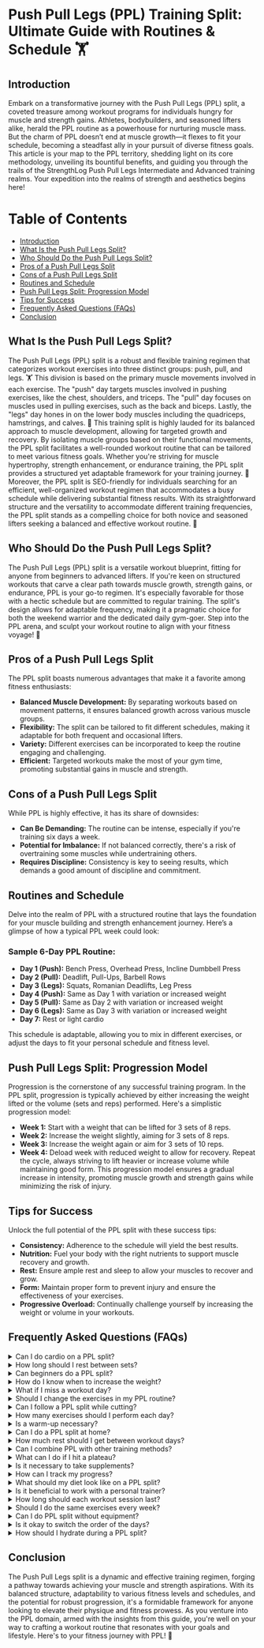 # Push Pull Legs (PPL) Training Split: Ultimate Guide with Routines & Schedule 🏋️

## Introduction
Embark on a transformative journey with the Push Pull Legs (PPL) split, a coveted treasure among workout programs for individuals hungry for muscle and strength gains. Athletes, bodybuilders, and seasoned lifters alike, herald the PPL routine as a powerhouse for nurturing muscle mass. But the charm of PPL doesn’t end at muscle growth—it flexes to fit your schedule, becoming a steadfast ally in your pursuit of diverse fitness goals.
This article is your map to the PPL territory, shedding light on its core methodology, unveiling its bountiful benefits, and guiding you through the trails of the StrengthLog Push Pull Legs Intermediate and Advanced training realms. Your expedition into the realms of strength and aesthetics begins here!

# Table of Contents
- [Introduction](#introduction)
- [What Is the Push Pull Legs Split?](#what-is-the-push-pull-legs-split)
- [Who Should Do the Push Pull Legs Split?](#who-should-do-the-push-pull-legs-split)
- [Pros of a Push Pull Legs Split](#pros-of-a-push-pull-legs-split)
- [Cons of a Push Pull Legs Split](#cons-of-a-push-pull-legs-split)
- [Routines and Schedule](#routines-and-schedule)
- [Push Pull Legs Split: Progression Model](#push-pull-legs-split-progression-model)
- [Tips for Success](#tips-for-success)
- [Frequently Asked Questions (FAQs)](#frequently-asked-questions-faqs)
- [Conclusion](#conclusion)

## What Is the Push Pull Legs Split?
The Push Pull Legs (PPL) split is a robust and flexible training regimen that categorizes workout exercises into three distinct groups: push, pull, and legs. 🏋️ This division is based on the primary muscle movements involved in each exercise. The "push" day targets muscles involved in pushing exercises, like the chest, shoulders, and triceps. The "pull" day focuses on muscles used in pulling exercises, such as the back and biceps. Lastly, the "legs" day hones in on the lower body muscles including the quadriceps, hamstrings, and calves. 🦵
This training split is highly lauded for its balanced approach to muscle development, allowing for targeted growth and recovery. By isolating muscle groups based on their functional movements, the PPL split facilitates a well-rounded workout routine that can be tailored to meet various fitness goals. Whether you're striving for muscle hypertrophy, strength enhancement, or endurance training, the PPL split provides a structured yet adaptable framework for your training journey. 🌟
Moreover, the PPL split is SEO-friendly for individuals searching for an efficient, well-organized workout regimen that accommodates a busy schedule while delivering substantial fitness results. With its straightforward structure and the versatility to accommodate different training frequencies, the PPL split stands as a compelling choice for both novice and seasoned lifters seeking a balanced and effective workout routine. 💪

## Who Should Do the Push Pull Legs Split?
The Push Pull Legs (PPL) split is a versatile workout blueprint, fitting for anyone from beginners to advanced lifters. If you're keen on structured workouts that carve a clear path towards muscle growth, strength gains, or endurance, PPL is your go-to regimen. It's especially favorable for those with a hectic schedule but are committed to regular training. The split's design allows for adaptable frequency, making it a pragmatic choice for both the weekend warrior and the dedicated daily gym-goer. Step into the PPL arena, and sculpt your workout routine to align with your fitness voyage! 🚀

## Pros of a Push Pull Legs Split
The PPL split boasts numerous advantages that make it a favorite among fitness enthusiasts:
- **Balanced Muscle Development:** By separating workouts based on movement patterns, it ensures balanced growth across various muscle groups.
- **Flexibility:** The split can be tailored to fit different schedules, making it adaptable for both frequent and occasional lifters.
- **Variety:** Different exercises can be incorporated to keep the routine engaging and challenging.
- **Efficient:** Targeted workouts make the most of your gym time, promoting substantial gains in muscle and strength.

## Cons of a Push Pull Legs Split
While PPL is highly effective, it has its share of downsides:
- **Can Be Demanding:** The routine can be intense, especially if you're training six days a week.
- **Potential for Imbalance:** If not balanced correctly, there's a risk of overtraining some muscles while undertraining others.
- **Requires Discipline:** Consistency is key to seeing results, which demands a good amount of discipline and commitment.

## Routines and Schedule

Delve into the realm of PPL with a structured routine that lays the foundation for your muscle building and strength enhancement journey. Here’s a glimpse of how a typical PPL week could look:

### Sample 6-Day PPL Routine:
- **Day 1 (Push):** Bench Press, Overhead Press, Incline Dumbbell Press
- **Day 2 (Pull):** Deadlift, Pull-Ups, Barbell Rows
- **Day 3 (Legs):** Squats, Romanian Deadlifts, Leg Press
- **Day 4 (Push):** Same as Day 1 with variation or increased weight
- **Day 5 (Pull):** Same as Day 2 with variation or increased weight
- **Day 6 (Legs):** Same as Day 3 with variation or increased weight
- **Day 7:** Rest or light cardio

This schedule is adaptable, allowing you to mix in different exercises, or adjust the days to fit your personal schedule and fitness level.

## Push Pull Legs Split: Progression Model
Progression is the cornerstone of any successful training program. In the PPL split, progression is typically achieved by either increasing the weight lifted or the volume (sets and reps) performed. Here's a simplistic progression model:
- **Week 1:** Start with a weight that can be lifted for 3 sets of 8 reps.
- **Week 2:** Increase the weight slightly, aiming for 3 sets of 8 reps.
- **Week 3:** Increase the weight again or aim for 3 sets of 10 reps.
- **Week 4:** Deload week with reduced weight to allow for recovery.
Repeat the cycle, always striving to lift heavier or increase volume while maintaining good form.
This progression model ensures a gradual increase in intensity, promoting muscle growth and strength gains while minimizing the risk of injury.

## Tips for Success

Unlock the full potential of the PPL split with these success tips:
- **Consistency:** Adherence to the schedule will yield the best results.
- **Nutrition:** Fuel your body with the right nutrients to support muscle recovery and growth.
- **Rest:** Ensure ample rest and sleep to allow your muscles to recover and grow.
- **Form:** Maintain proper form to prevent injury and ensure the effectiveness of your exercises.
- **Progressive Overload:** Continually challenge yourself by increasing the weight or volume in your workouts.

## Frequently Asked Questions (FAQs)

<details>
<summary>Can I do cardio on a PPL split?</summary>
Yes, integrating cardio can be beneficial. It can be done on rest days or after strength training sessions.

</details>
<details>
<summary>How long should I rest between sets?</summary>
Rest periods can vary, but typically 1-3 minutes depending on the exercise and your goals.

</details>
<details>
<summary>Can beginners do a PPL split?</summary>
Absolutely! PPL is adaptable and can be a great foundation for beginners.

</details>
<details>
<summary>How do I know when to increase the weight?</summary>
When you can perform the upper range of the recommended reps with good form, it's a signal to increase the weight slightly.

</details>
<details>
<summary>What if I miss a workout day?</summary>
It's okay! Resume where you left off or adjust your schedule to stay on track.

</details>
<details>
<summary>Should I change the exercises in my PPL routine?</summary>
It's beneficial to introduce new exercises or variations to prevent plateaus and keep the routine engaging.

</details>
<details>
<summary>Can I follow a PPL split while cutting?</summary>
Yes, PPL can be effective during a cutting phase, though you might need to adjust the volume and intensity to preserve muscle.

</details>
<details>
<summary>How many exercises should I perform each day?</summary>
Typically, 3 to 5 exercises per muscle group are recommended, but this can vary based on individual goals and fitness levels.

</details>
<details>
<summary>Is a warm-up necessary?</summary>
Absolutely! A proper warm-up prepares your body for the workout, reducing the risk of injury.

</details>
<details>
<summary>Can I do a PPL split at home?</summary>
Yes, with some modifications and the right equipment, a PPL split can be done at home.

</details>
<details>
<summary>How much rest should I get between workout days?</summary>
Rest is crucial. Ensure you have at least one rest day per week, and listen to your body if it needs more recovery time.

</details>
<details>
<summary>Can I combine PPL with other training methods?</summary>
Certainly! PPL is versatile and can be combined with other training methodologies to meet your fitness goals.

</details>
<details>
<summary>What can I do if I hit a plateau?</summary>
Switching up exercises, adjusting rep ranges, or increasing intensity can help overcome plateaus.

</details>
<details>
<summary>Is it necessary to take supplements?</summary>
While not necessary, supplements can support your nutrition and recovery. Consult a healthcare professional before use.

</details>
<details>
<summary>How can I track my progress?</summary>
Tracking workouts, taking measurements, and monitoring strength levels can provide insight into your progress.

</details>
<details>
<summary>What should my diet look like on a PPL split?</summary>
A balanced diet rich in protein, carbohydrates, fats, and micronutrients will support muscle growth and recovery.

</details>
<details>
<summary>Is it beneficial to work with a personal trainer?</summary>
A personal trainer can provide personalized guidance, ensure correct form, and help you stay motivated.

</details>
<details>
<summary>How long should each workout session last?</summary>
Workout sessions can range from 45 minutes to 1.5 hours depending on the volume and intensity of your routine.

</details>
<details>
<summary>Should I do the same exercises every week?</summary>
It's beneficial to maintain a level of consistency but introduce variations every few weeks to challenge the muscles differently.

</details>
<details>
<summary>Can I do PPL split without equipment?</summary>
While challenging, it's possible with bodyweight exercises, though having at least basic equipment like dumbbells can be beneficial.

</details>
<details>
<summary>Is it okay to switch the order of the days?</summary>
Yes, the order can be adjusted to suit your personal preferences or schedule, as long as each muscle group is being trained.

</details>
<details>
<summary>How should I hydrate during a PPL split?</summary>
Stay hydrated by drinking plenty of water throughout the day, especially before and after your workout sessions.

</details>

## Conclusion

The Push Pull Legs split is a dynamic and effective training regimen, forging a pathway towards achieving your muscle and strength aspirations. With its balanced structure, adaptability to various fitness levels and schedules, and the potential for robust progression, it's a formidable framework for anyone looking to elevate their physique and fitness prowess. As you venture into the PPL domain, armed with the insights from this guide, you're well on your way to crafting a workout routine that resonates with your goals and lifestyle. Here's to your fitness journey with PPL! 🎉

